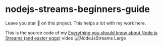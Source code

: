 # nodejs-streams-beginners-guide

Leave you star 🌟 on this project. This helps a lot with my work here.

This is the source code of my [Everything you should know about Node.js Streams (and easter eggs)](https://bit.ly/nodejs-streams-ew-yt) video
![NodeJsStreams Large](https://user-images.githubusercontent.com/8060102/169984519-e4f8aa07-6ec3-4b9a-9640-23f6f763c289.png)

